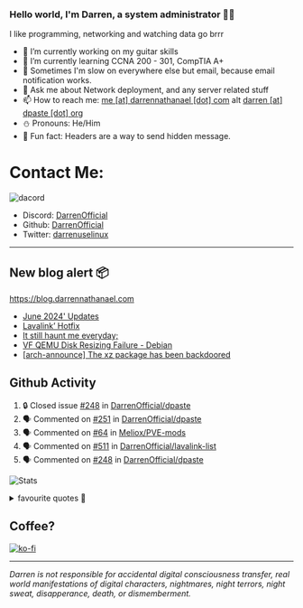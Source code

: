 ### Hello world, I'm Darren, a system administrator 👨‍💻
I like programming, networking and watching data go brrr


- 🔭 I’m currently working on my guitar skills
- 🌴 I’m currently learning CCNA 200 - 301, CompTIA A+ 
- 🚀 Sometimes I'm slow on everywhere else but email, because email notification works.
- 💬 Ask me about Network deployment, and any server related stuff 
- 📫 How to reach me: [me [at] darrennathanael [dot] com](mailto:me@darrennathanael.com) alt [darren [at] dpaste [dot] org](mailto:darren@dpaste.org)
- ⛄️ Pronouns: He/Him
- 🍪 Fun fact: Headers are a way to send hidden message.

# Contact Me:

![dacord](https://discord.c99.nl/widget/theme-4/508296903960821771.png)

- Discord: [DarrenOfficial](https://discord.darrennathanael.com)
- Github: [DarrenOfficial](https://github.com/DarrenOfficial)
- Twitter: [darrenuselinux](https://twitter.com/darrenuselinux)


---
## New blog alert 📦
https://blog.darrennathanael.com
<!-- BLOG-POST-LIST:START -->
- [June 2024&#39; Updates](https://blog.darrennathanael.com/posts/june-2024/)
- [Lavalink’ Hotfix](https://blog.darrennathanael.com/posts/lavalink-hotfix/)
- [It still haunt me everyday;](https://blog.darrennathanael.com/posts/it-still-haunt-me-everyday/)
- [VF QEMU Disk Resizing Failure - Debian](https://blog.darrennathanael.com/posts/vf-qemu-disk/)
- [[arch-announce] The xz package has been backdoored](https://blog.darrennathanael.com/posts/xz-package-backdoored/)
<!-- BLOG-POST-LIST:END -->

## Github Activity
<!--START_SECTION:activity-->
1. 🔒 Closed issue [#248](https://github.com/DarrenOfficial/dpaste/issues/248) in [DarrenOfficial/dpaste](https://github.com/DarrenOfficial/dpaste)
2. 🗣 Commented on [#251](https://github.com/DarrenOfficial/dpaste/issues/251#issuecomment-2204759665) in [DarrenOfficial/dpaste](https://github.com/DarrenOfficial/dpaste)
3. 🗣 Commented on [#64](https://github.com/Meliox/PVE-mods/issues/64#issuecomment-2198550255) in [Meliox/PVE-mods](https://github.com/Meliox/PVE-mods)
4. 🗣 Commented on [#511](https://github.com/DarrenOfficial/lavalink-list/pull/511#issuecomment-2198433789) in [DarrenOfficial/lavalink-list](https://github.com/DarrenOfficial/lavalink-list)
5. 🗣 Commented on [#248](https://github.com/DarrenOfficial/dpaste/issues/248#issuecomment-2156013542) in [DarrenOfficial/dpaste](https://github.com/DarrenOfficial/dpaste)
<!--END_SECTION:activity-->


![Stats](https://github-readme-stats.vercel.app/api?username=DarrenOfficial&layout=compact&hide_border=true&hide_title=true&count_private=true&include_all_commits=true&show_icons=true&bg_color=00000000&text_color=c3c6ce&icon_color=4e64f7)


<details>
<summary>favourite quotes 🍻</summary>
<br>
<i>"Always trust what others say or write without ever questioning them. Especially their code."</i> -Albert Einstein
<br><br>
  <i>"If she this easy, then she prolly got a diseasy"</i> -Dr Martin Luther King
  <br><br>
  <i>"If a woman is giving you what you want, it is deception."</i> -Sun Tzu, Art of War
</details>


## Coffee?

[![ko-fi](https://ko-fi.com/img/githubbutton_sm.svg)](https://ko-fi.com/R6R1311CB)

---

_Darren is not responsible for accidental digital consciousness transfer, real world manifestations of digital characters, nightmares, night terrors, night sweat, disapperance, death, or dismemberment._
